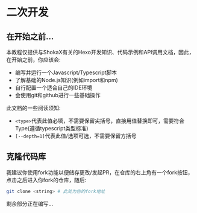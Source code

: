 # 二次开发
## 在开始之前...
本教程仅提供与ShokaX有关的Hexo开发知识、代码示例和API调用文档，因此，在开始之前，你应该会:
- 编写并运行一个Javascript/Typescript脚本
- 了解基础的Node.js知识(例如import和npm)
- 自行配置一个适合自己的IDE环境
- 会使用git和github进行一些基础操作

此文档的一些阅读须知:
- `<type>`代表此值必填，不需要保留尖括号，直接用值替换即可，需要符合Type(遵循typescript类型标准)
- `[--depth=1]`代表此值/选项可选，不需要保留方括号

## 克隆代码库
我建议你使用fork功能以便储存更改/发起PR，在仓库的右上角有一个fork按钮，点击之后进入你fork的仓库，随后:
```bash
git clone <string> # 此处为你的fork地址
```

剩余部分正在编写...
